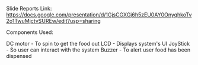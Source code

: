 Slide Reports Link: https://docs.google.com/presentation/d/1GjsCGXGj6h5zEU0AY0OnyqhkoTv2o1TwuMjctvSUREw/edit?usp=sharing





Components Used: 

DC motor - To spin to get the food out
LCD - Displays system's UI
JoyStick - So user can interact with the system
Buzzer - To alert user food has been dispensed 
